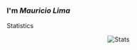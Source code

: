### I'm *Mauricio Lima*


Statistics

<p align="center">
<img src="https://github-readme-stats.vercel.app/api/?username=mauricio-lima&layout=compact&theme=dracula" alt="Stats"/>
</p>
<br/>

<!--
**mauricio-lima/mauricio-lima** is a ✨ _special_ ✨ repository because its `README.md` (this file) appears on your GitHub profile.

Here are some ideas to get you started:

- 👋
- 🔭 I’m currently working on ...
- 🌱 I’m currently learning ...
- 👯 I’m looking to collaborate on ...
- 🤔 I’m looking for help with ...
- 💬 Ask me about ...
- 📫 How to reach me: ...
- 😄 Pronouns: ...
- ⚡ Fun fact: ...
-->
